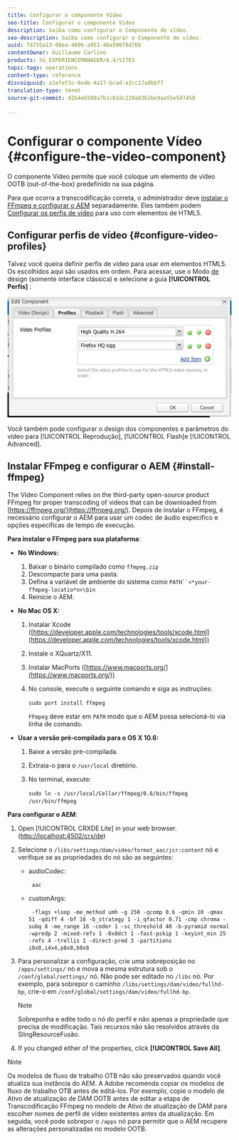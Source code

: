 ```yaml
---
title: Configurar o componente Vídeo
seo-title: Configurar o componente Vídeo
description: Saiba como configurar o Componente de vídeo.
seo-description: Saiba como configurar o Componente de vídeo.
uuid: f4755a13-08ea-4096-a951-46a590f8d766
contentOwner: Guillaume Carlino
products: SG_EXPERIENCEMANAGER/6.4/SITES
topic-tags: operations
content-type: reference
discoiquuid: a1efef3c-0e4b-4a17-bcad-e3cc17adbbf7
translation-type: tm+mt
source-git-commit: d2b4e6599a7b1c01dc220a03b2be9aa55e5d7458

---
```



# Configurar o componente Vídeo {#configure-the-video-component}

O componente [](/help/sites-authoring/default-components-foundation.md#video) Vídeo permite que você coloque um elemento de vídeo OOTB (out-of-the-box) predefinido na sua página.

Para que ocorra a transcodificação correta, o administrador deve [instalar o FFmpeg e configurar o AEM](#install-ffmpeg) separadamente. Eles também podem [Configurar os perfis de vídeo](#configure-video-profiles) para uso com elementos de HTML5.

## Configurar perfis de vídeo {#configure-video-profiles}

Talvez você queira definir perfis de vídeo para usar em elementos HTML5. Os escolhidos aqui são usados em ordem. Para acessar, use o Modo [de](/help/sites-authoring/default-components-designmode.md) design (somente interface clássica) e selecione a guia **[!UICONTROL Perfis]** :

![chlimage_1-317](assets/chlimage_1-317.png)

Você também pode configurar o design dos componentes e parâmetros do vídeo para [!UICONTROL Reprodução], [!UICONTROL Flash]e [!UICONTROL Advanced].

## Instalar FFmpeg e configurar o AEM {#install-ffmpeg}

The Video Component relies on the third-party open-source product FFmpeg for proper transcoding of videos that can be downloaded from [https://ffmpeg.org/](https://ffmpeg.org/). Depois de instalar o FFmpeg, é necessário configurar o AEM para usar um codec de áudio específico e opções específicas de tempo de execução.

**Para instalar o FFmpeg para sua plataforma**:

* **No Windows:**

   1. Baixar o binário compilado como `ffmpeg.zip`
   1. Descompacte para uma pasta.
   1. Defina a variável de ambiente do sistema como `PATH``<*your-ffmpeg-locatio*n>\bin`
   1. Reinicie o AEM.

* **No Mac OS X:**

   1. Instalar Xcode ([https://developer.apple.com/technologies/tools/xcode.html](https://developer.apple.com/technologies/tools/xcode.html))
   1. Instale o XQuartz/X11.
   1. Instalar MacPorts ([https://www.macports.org/](https://www.macports.org/))
   1. No console, execute o seguinte comando e siga as instruções:

      `sudo port install ffmpeg`

      `FFmpeg` deve estar em `PATH` modo que o AEM possa selecioná-lo via linha de comando.

* **Usar a versão pré-compilada para o OS X 10.6:**

   1. Baixe a versão pré-compilada.
   1. Extraia-o para o `/usr/local` diretório.
   1. No terminal, execute:

      `sudo ln -s /usr/local/Cellar/ffmpeg/0.6/bin/ffmpeg /usr/bin/ffmpeg`

**Para configurar o AEM**:

1. Open [!UICONTROL CRXDE Lite] in your web browser. ([http://localhost:4502/crx/de](http://localhost:4502/crx/de))
1. Selecione o `/libs/settings/dam/video/format_aac/jcr:content` nó e verifique se as propriedades do nó são as seguintes:

   * audioCodec:

      ```
       aac
      ```

   * customArgs:

      ```
       -flags +loop -me_method umh -g 250 -qcomp 0.6 -qmin 10 -qmax 51 -qdiff 4 -bf 16 -b_strategy 1 -i_qfactor 0.71 -cmp chroma -subq 8 -me_range 16 -coder 1 -sc_threshold 40 -b-pyramid normal -wpredp 2 -mixed-refs 1 -8x8dct 1 -fast-pskip 1 -keyint_min 25 -refs 4 -trellis 1 -direct-pred 3 -partitions i8x8,i4x4,p8x8,b8x8
      ```

1. Para personalizar a configuração, crie uma sobreposição no `/apps/settings/` nó e mova a mesma estrutura sob o `/conf/global/settings/` nó. Não pode ser editado no `/libs` nó. Por exemplo, para sobrepor o caminho `/libs/settings/dam/video/fullhd-bp`, crie-o em `/conf/global/settings/dam/video/fullhd-bp`.

   >[!NOTE]
   >
   >Sobreponha e edite todo o nó do perfil e não apenas a propriedade que precisa de modificação. Tais recursos não são resolvidos através da SlingResourceFusão.

1. If you changed either of the properties, click **[!UICONTROL Save All]**.

>[!NOTE]
>
>Os modelos de fluxo de trabalho OTB não são preservados quando você atualiza sua instância do AEM. A Adobe recomenda copiar os modelos de fluxo de trabalho OTB antes de editá-los. Por exemplo, copie o modelo de Ativo de atualização de DAM OOTB antes de editar a etapa de Transcodificação FFmpeg no modelo de Ativo de atualização de DAM para escolher nomes de perfil de vídeo existentes antes da atualização. Em seguida, você pode sobrepor o `/apps` nó para permitir que o AEM recupere as alterações personalizadas no modelo OOTB.

